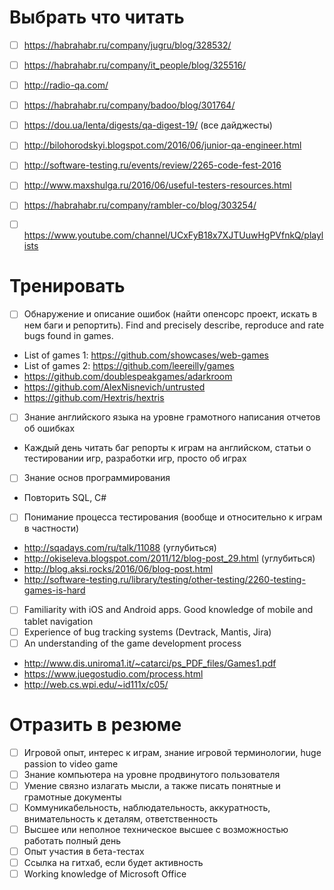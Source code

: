 # Выбрать что читать
- [ ] https://habrahabr.ru/company/jugru/blog/328532/
- [ ] https://habrahabr.ru/company/it_people/blog/325516/
- [ ] http://radio-qa.com/
- [ ] https://habrahabr.ru/company/badoo/blog/301764/
- [ ] https://dou.ua/lenta/digests/qa-digest-19/ (все дайджесты)
- [ ] http://bilohorodskyi.blogspot.com/2016/06/junior-qa-engineer.html
- [ ] http://software-testing.ru/events/review/2265-code-fest-2016
- [ ] http://www.maxshulga.ru/2016/06/useful-testers-resources.html
- [ ] https://habrahabr.ru/company/rambler-co/blog/303254/
- [ ] https://www.youtube.com/channel/UCxFyB18x7XJTUuwHgPVfnkQ/playlists



# Тренировать
- [ ] Обнаружение и описание ошибок (найти опенсорс проект, искать в нем баги и репортить). Find and precisely describe, reproduce and rate bugs found in games.
* List of games 1: https://github.com/showcases/web-games
* List of games 2: https://github.com/leereilly/games
* https://github.com/doublespeakgames/adarkroom
* https://github.com/AlexNisnevich/untrusted
* https://github.com/Hextris/hextris
- [ ] Знание английского языка на уровне грамотного написания отчетов об ошибках
* Каждый день читать баг репорты к играм на английском, статьи о тестировании игр, разработки игр, проcто об играх
- [ ] Знание основ программирования 
* Повторить SQL, C#
- [ ] Понимание процесса тестирования (вообще и относительно к играм в частности)
* http://sqadays.com/ru/talk/11088 (углубиться)
* http://okiseleva.blogspot.com/2011/12/blog-post_29.html (углубиться)
* http://blog.aksi.rocks/2016/06/blog-post.html
* http://software-testing.ru/library/testing/other-testing/2260-testing-games-is-hard
- [ ] Familiarity with iOS and Android apps. Good knowledge of mobile and tablet navigation
- [ ] Experience of bug tracking systems (Devtrack, Mantis, Jira)
- [ ] An understanding of the game development process
* http://www.dis.uniroma1.it/~catarci/ps_PDF_files/Games1.pdf
* https://www.juegostudio.com/process.html
* http://web.cs.wpi.edu/~id111x/c05/



# Отразить в резюме
- [ ] Игровой опыт, интерес к играм, знание игровой терминологии, huge passion to video game
- [ ] Знание компьютера на уровне продвинутого пользователя
- [ ] Умение связно излагать мысли, а также писать понятные и грамотные документы
- [ ] Коммуникабельность, наблюдательность, аккуратность, внимательность к деталям, ответственность
- [ ] Высшее или неполное техническое высшее с возможностью работать полный день
- [ ] Опыт участия в бета-тестах
- [ ] Ссылка на гитхаб, если будет активность
- [ ] Working knowledge of Microsoft Office
